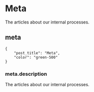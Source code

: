 # Meta

The articles about our internal processes.

## meta

    {
        "post_title": "Meta",
        "color": "green-500"
    }

### meta.description

The articles about our internal processes.
